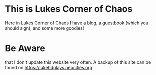 # This is Lukes Corner of Chaos
Here in Lukes Corner of Chaos I have a blog, a guestbook (which you should sign), and some more goodies!
# Be Aware
that I don't update this website very often. A backup of this site can be found on https://lukehdplays.neocities.org
